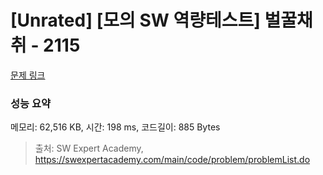 # [Unrated] [모의 SW 역량테스트] 벌꿀채취 - 2115 

[문제 링크](https://swexpertacademy.com/main/code/problem/problemDetail.do?contestProbId=AV5V4A46AdIDFAWu) 

### 성능 요약

메모리: 62,516 KB, 시간: 198 ms, 코드길이: 885 Bytes



> 출처: SW Expert Academy, https://swexpertacademy.com/main/code/problem/problemList.do
